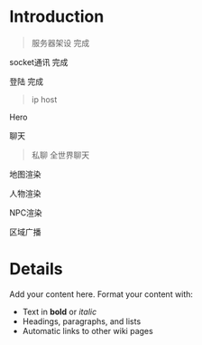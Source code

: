 # Introduction #

> 服务器架设			完成

socket通讯		完成

登陆				完成
> ip
> host

Hero

聊天
> 私聊
> 全世界聊天

地图渲染

人物渲染

NPC渲染

区域广播




# Details #

Add your content here.  Format your content with:
  * Text in **bold** or _italic_
  * Headings, paragraphs, and lists
  * Automatic links to other wiki pages